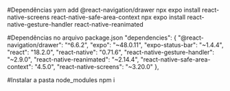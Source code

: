 #Dependências
yarn add @react-navigation/drawer
npx expo install react-native-screens react-native-safe-area-context
npx expo install react-native-gesture-handler react-native-reanimated

#Dependências no arquivo package.json
 "dependencies": {
    "@react-navigation/drawer": "^6.6.2",
    "expo": "~48.0.11",
    "expo-status-bar": "~1.4.4",
    "react": "18.2.0",
    "react-native": "0.71.6",
    "react-native-gesture-handler": "~2.9.0",
    "react-native-reanimated": "~2.14.4",
    "react-native-safe-area-context": "4.5.0",
    "react-native-screens": "~3.20.0"
  },
  
#Instalar a pasta node_modules
npm i